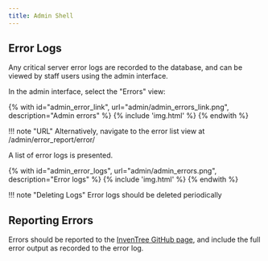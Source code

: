 ```yaml
---
title: Admin Shell
---
```


## Error Logs

Any critical server error logs are recorded to the database, and can be viewed by staff users using the admin interface.

In the admin interface, select the "Errors" view:

{% with id="admin_error_link", url="admin/admin_errors_link.png", description="Admin errors" %}
{% include 'img.html' %}
{% endwith %}

!!! note "URL"
    Alternatively, navigate to the error list view at /admin/error_report/error/

A list of error logs is presented.

{% with id="admin_error_logs", url="admin/admin_errors.png", description="Error logs" %}
{% include 'img.html' %}
{% endwith %}

!!! note "Deleting Logs"
    Error logs should be deleted periodically

## Reporting Errors

Errors should be reported to the [InvenTree GitHub page](https://github.com/inventree/inventree/issues), and include the full error output as recorded to the error log.

